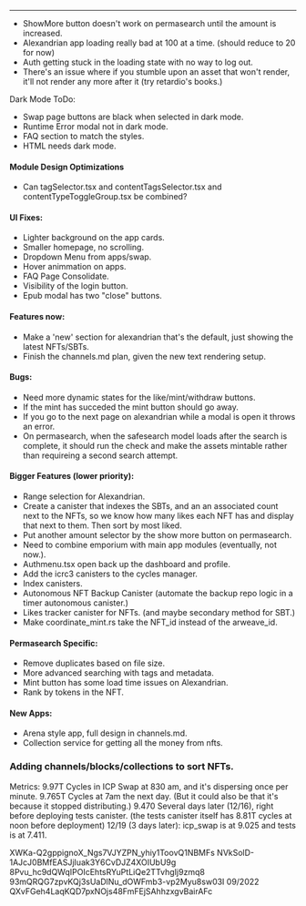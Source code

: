 ****
- ShowMore button doesn't work on permasearch until the amount is increased.
- Alexandrian app loading really bad at 100 at a time. (should reduce to 20 for now)
- Auth getting stuck in the loading state with no way to log out.
- There's an issue where if you stumble upon an asset that won't render, it'll not render any more after it (try retardio's books.)


Dark Mode ToDo:
- Swap page buttons are black when selected in dark mode.
- Runtime Error modal not in dark mode.
- FAQ section to match the styles.
- HTML needs dark mode.










#### Module Design Optimizations
- Can tagSelector.tsx and contentTagsSelector.tsx and contentTypeToggleGroup.tsx be combined?













#### UI Fixes:
- Lighter background on the app cards.
- Smaller homepage, no scrolling.
- Dropdown Menu from apps/swap.
- Hover animmation on apps.
- FAQ Page Consolidate.
- Visibility of the login button.
- Epub modal has two "close" buttons.



#### Features now:
- Make a 'new' section for alexandrian that's the default, just showing the latest NFTs/SBTs.
- Finish the channels.md plan, given the new text rendering setup.


#### Bugs:
- Need more dynamic states for the like/mint/withdraw buttons.
- If the mint has succeded the mint button should go away.
- If you go to the next page on alexandrian while a modal is open it throws an error.
- On permasearch, when the safesearch model loads after the search is complete, it should run the check and make the assets mintable rather than requireing a second search attempt.

#### Bigger Features (lower priority):
- Range selection for Alexandrian.
- Create a canister that indexes the SBTs, and an an associated count next to the NFTs, so we know how many likes each NFT has and display that next to them. Then sort by most liked.
- Put another amount selector by the show more button on permasearch.
- Need to combine emporium with main app modules (eventually, not now.).
- Authmenu.tsx open back up the dashboard and profile.
- Add the icrc3 canisters to the cycles manager.
- Index canisters.
- Autonomous NFT Backup Canister (automate the backup repo logic in a timer autonomous canister.)
- Likes tracker canister for NFTs. (and maybe secondary method for SBT.)
- Make coordinate_mint.rs take the NFT_id instead of the arweave_id.

#### Permasearch Specific:

- Remove duplicates based on file size.
- More advanced searching with tags and metadata.
- Mint button has some load time issues on Alexandrian.
- Rank by tokens in the NFT.


#### New Apps:
- Arena style app, full design in channels.md.
- Collection service for getting all the money from nfts.




















### Adding channels/blocks/collections to sort NFTs.

Metrics: 
9.97T Cycles in ICP Swap at 830 am, and it's dispersing once per minute.
9.765T Cycles at 7am the next day. (But it could also be that it's because it stopped distributing.)
9.470 Several days later (12/16), right before deploying tests canister. (the tests canister itself has 8.81T cycles at noon before deployment)
12/19 (3 days later): icp_swap is at 9.025 and tests is at 7.411.


XWKa-Q2gppignoX_Ngs7VJYZPN_yhiy1ToovQ1NBMFs
NVkSolD-1AJcJ0BMfEASJjIuak3Y6CvDJZ4XOIUbU9g
8Pvu_hc9dQWqIPOIcEhtsRYuPtLiQe2TTvhgIj9zmq8 
93mQRQG7zpvKQj3sUaDlNu_dOWFmb3-vp2Myu8sw03I  09/2022
QXvFGeh4LaqKQD7pxNOjs48FmFEjSAhhzxgvBairAFc








